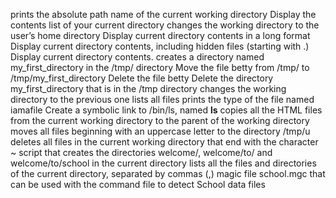 prints the absolute path name of the current working directory
Display the contents list of your current directory
changes the working directory to the user’s home directory
Display current directory contents in a long format
Display current directory contents, including hidden files (starting with .)
Display current directory contents.
creates a directory named my_first_directory in the /tmp/ directory
Move the file betty from /tmp/ to /tmp/my_first_directory
Delete the file betty
Delete the directory my_first_directory that is in the /tmp directory
changes the working directory to the previous one
lists all files
prints the type of the file named iamafile
Create a symbolic link to /bin/ls, named __ls__
copies all the HTML files from the current working directory to the parent of the working directory
moves all files beginning with an uppercase letter to the directory /tmp/u
deletes all files in the current working directory that end with the character ~
script that creates the directories welcome/, welcome/to/ and welcome/to/school in the current directory
lists all the files and directories of the current directory, separated by commas (,)
magic file school.mgc that can be used with the command file to detect School data files
